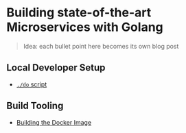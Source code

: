 # Building state-of-the-art Microservices with Golang

> Idea: each bullet point here becomes its own blog post

## Local Developer Setup

* [`./do` script](do-script.md)

## Build Tooling

* [Building the Docker Image](dockerization.md)